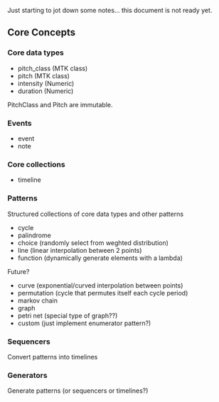 Just starting to jot down some notes... this document is not ready yet.

Core Concepts
-------------

### Core data types

* pitch_class (MTK class)
* pitch (MTK class)
* intensity (Numeric)
* duration (Numeric)

PitchClass and Pitch are immutable.


### Events

* event
* note


### Core collections

* timeline


### Patterns

Structured collections of core data types and other patterns

* cycle
* palindrome
* choice (randomly select from weghted distribution)
* line (linear interpolation between 2 points)
* function (dynamically generate elements with a lambda)

Future?
* curve (exponential/curved interpolation between points)
* permutation (cycle that permutes itself each cycle period)
* markov chain
* graph
* petri net (special type of graph??)
* custom (just implement enumerator pattern?)


### Sequencers

Convert patterns into timelines


### Generators

Generate patterns (or sequencers or timelines?)

